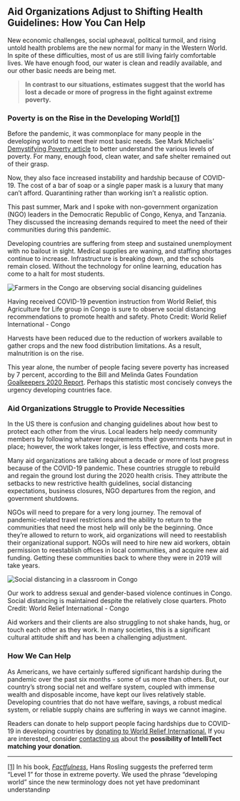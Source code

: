

## **Aid Organizations Adjust to Shifting Health Guidelines: How You Can Help**

New economic challenges, social upheaval, political turmoil, and rising untold health problems are the new normal for many in the Western World. In spite of these difficulties, most of us are still living fairly comfortable lives. We have enough food, our water is clean and readily available, and our other basic needs are being met.

> **In contrast to our situations, estimates suggest that the world has lost a decade or more of progress in the fight against extreme poverty.**

### Poverty is on the Rise in the Developing World[[1]](#_ftn1)

Before the pandemic, it was commonplace for many people in the developing world to meet their most basic needs. See Mark Michaelis’ [Demystifying Poverty article](https://intellitect.com/demystified-economic-stereotypes/) to better understand the various levels of poverty. For many, enough food, clean water, and safe shelter remained out of their grasp.

Now, they also face increased instability and hardship because of COVID-19. The cost of a bar of soap or a single paper mask is a luxury that many can’t afford. Quarantining rather than working isn’t a realistic option.

This past summer, Mark and I spoke with non-government organization (NGO) leaders in the Democratic Republic of Congo, Kenya, and Tanzania. They discussed the increasing demands required to meet the need of their communities during this pandemic.

Developing countries are suffering from steep and sustained unemployment with no bailout in sight. Medical supplies are waning, and staffing shortages continue to increase. Infrastructure is breaking down, and the schools remain closed. Without the technology for online learning, education has come to a halt for most students.

![Farmers in the Congo are observing social disancing guidelines](https://intellitect.com/wp-content/uploads/2020/11/Eric-Covid-2.png "Developing Countries: Struggling to Survive the Pandemic")

Having received COVID-19 pevention instruction from World Relief, this Agriculture for Life group in Congo is sure to observe social distancing recommendations to promote health and safety. Photo Credit: World Relief International - Congo

Harvests have been reduced due to the reduction of workers available to gather crops and the new food distribution limitations. As a result, malnutrition is on the rise.

This year alone, the number of people facing severe poverty has increased by 7 percent, according to the Bill and Melinda Gates Foundation [Goalkeepers 2020 Report](https://www.gatesfoundation.org/goalkeepers/report/2020-report/#GlobalPerspective). Perhaps this statistic most concisely conveys the urgency developing countries face.

### Aid Organizations Struggle to Provide Necessities

In the US there is confusion and changing guidelines about how best to protect each other from the virus. Local leaders help needy community members by following whatever requirements their governments have put in place; however, the work takes longer, is less effective, and costs more. 

Many aid organizations are talking about a decade or more of lost progress because of the COVID-19 pandemic. These countries struggle to rebuild and regain the ground lost during the 2020 health crisis. They attribute the setbacks to new restrictive health guidelines, social distancing expectations, business closures, NGO departures from the region, and government shutdowns.

NGOs will need to prepare for a very long journey. The removal of pandemic-related travel restrictions and the ability to return to the communities that need the most help will only be the beginning. Once they’re allowed to return to work, aid organizations will need to reestablish their organizational support. NGOs will need to hire new aid workers, obtain permission to reestablish offices in local communities, and acquire new aid funding. Getting these communities back to where they were in 2019 will take years.

![Social distancing in a classroom in Congo](https://intellitect.com/wp-content/uploads/2020/11/Eric-Covid.png "Developing Countries: Struggling to Survive the Pandemic")

Our work to address sexual and gender-based violence continues in Congo. Social distancing is maintained despite the relatively close quarters. Photo Credit: World Relief International - Congo

Aid workers and their clients are also struggling to not shake hands, hug, or touch each other as they work. In many societies, this is a significant cultural attitude shift and has been a challenging adjustment.

### How We Can Help

As Americans, we have certainly suffered significant hardship during the pandemic over the past six months - some of us more than others. But, our country’s strong social net and welfare system, coupled with immense wealth and disposable income, have kept our lives relatively stable. Developing countries that do not have welfare, savings, a robust medical system, or reliable supply chains are suffering in ways we cannot imagine.

Readers can donate to help support people facing hardships due to COVID-19 in developing countries by [donating to World Relief International.](https://worldrelief.org/covid-19/) If you are interested, consider [contacting us](mailto:newsletter@intellitect.com) about the **possibility of IntelliTect matching your donation**.

* * *

[[1]](#_ftn1ref) In his book, _[Factfulness](https://www.amazon.com/Factfulness-Reasons-World-Things-Better/dp/1250107814)_, Hans Rosling suggests the preferred term “Level 1” for those in extreme poverty. We used the phrase “developing world” since the new terminology does not yet have predominant understandinp
